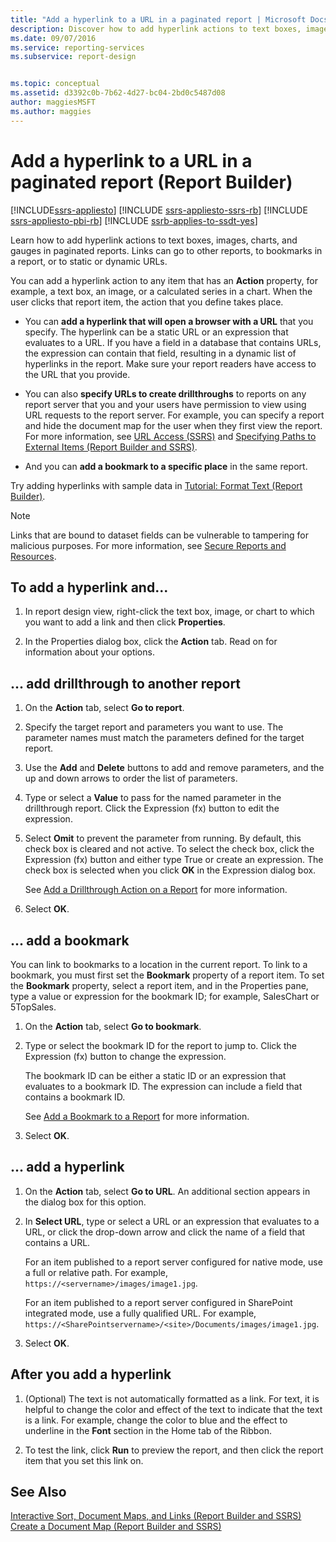 ```yaml
---
title: "Add a hyperlink to a URL in a paginated report | Microsoft Docs"
description: Discover how to add hyperlink actions to text boxes, images, charts, and gauges in paginated reports in Report Builder.
ms.date: 09/07/2016
ms.service: reporting-services
ms.subservice: report-design


ms.topic: conceptual
ms.assetid: d3392c0b-7b62-4d27-bc04-2bd0c5487d08
author: maggiesMSFT
ms.author: maggies
---
```

# Add a hyperlink to a URL in a paginated report (Report Builder)

[!INCLUDE[ssrs-appliesto](../../includes/ssrs-appliesto.md)] [!INCLUDE [ssrs-appliesto-ssrs-rb](../../includes/ssrs-appliesto-ssrs-rb.md)] [!INCLUDE [ssrs-appliesto-pbi-rb](../../includes/ssrs-appliesto-pbi-rb.md)] [!INCLUDE [ssrb-applies-to-ssdt-yes](../../includes/ssrb-applies-to-ssdt-yes.md)]

Learn how to add hyperlink actions to text boxes, images, charts, and gauges in paginated reports. Links can go to other reports, to bookmarks in a report, or to  static or dynamic URLs.

 You can add a hyperlink action to any item that has an **Action** property, for example, a text box, an image, or a calculated series in a chart. When the user clicks that report item, the action that you define takes place.  
  
* You can **add a hyperlink that will open a browser with a URL** that you specify. The hyperlink can be a static URL or an expression that evaluates to a URL. If you have a field in a database that contains URLs, the expression can contain that field, resulting in a dynamic list of hyperlinks in the report. Make sure your report readers have access to the URL that you provide.  
   
* You can also **specify URLs to create drillthroughs** to reports on any report server that you and your users have permission to view using URL requests to the report server. For example, you can specify a report and hide the document map for the user when they first view the report. For more information, see [URL Access &#40;SSRS&#41;](../../reporting-services/url-access-ssrs.md) and [Specifying Paths to External Items &#40;Report Builder and SSRS&#41;](../../reporting-services/report-design/specifying-paths-to-external-items-report-builder-and-ssrs.md).
 
 * And you can **add a bookmark to a specific place** in the same report. 
  
Try adding hyperlinks with sample data in [Tutorial: Format Text &#40;Report Builder&#41;](../../reporting-services/tutorial-format-text-report-builder.md).  
  
> [!NOTE]  
>  Links that are bound to dataset fields can be vulnerable to tampering for malicious purposes. For more information, see [Secure Reports and Resources](../../reporting-services/security/secure-reports-and-resources.md).  
  
## To add a hyperlink and...   
  
1.  In report design view, right-click the text box, image, or chart to which you want to add a link and then click **Properties**.  
  
2.  In the Properties dialog box, click the **Action** tab. Read on for information about your options.  

## ... add drillthrough to another report

1. On the **Action** tab, select **Go to report**. 

2. Specify the target report and parameters you want to use. The parameter names must match the parameters defined for the target report. 

3. Use the **Add** and **Delete** buttons to add and remove parameters, and the up and down arrows to order the list of parameters.

4.  Type or select a **Value** to pass for the named parameter in the drillthrough report. Click the Expression (fx) button to edit the expression.

5. Select **Omit** to prevent the parameter from running. By default, this check box is cleared and not active. To select the check box, click the Expression (fx) button and either type True or create an expression. The check box is selected when you click **OK** in the Expression dialog box.
  
   See [Add a Drillthrough Action on a Report](../../reporting-services/report-design/add-a-drillthrough-action-on-a-report-report-builder-and-ssrs.md) for more information. 
   
6. Select **OK**.
   
## ... add a bookmark

You can link to bookmarks to a location in the current report. To link to a bookmark, you must first set the **Bookmark** property of a report item. To set the **Bookmark** property, select a report item, and in the Properties pane, type a value or expression for the bookmark ID; for example, SalesChart or 5TopSales.

1. On the **Action** tab, select **Go to bookmark**. 

2. Type or select the bookmark ID for the report to jump to. Click the Expression (fx) button to change the expression. 

   The bookmark ID can be either a static ID or an expression that evaluates to a bookmark ID. The expression can include a field that contains a bookmark ID.
   
   See [Add a Bookmark to a Report](../../reporting-services/report-design/add-a-bookmark-to-a-report-report-builder-and-ssrs.md) for more information.
   
3. Select **OK**.

## ... add a hyperlink 
  
1. On the **Action** tab, select **Go to URL**. An additional section appears in the dialog box for this option.  
  
4.  In **Select URL**, type or select a URL or an expression that evaluates to a URL, or click the drop-down arrow and click the name of a field that contains a URL. 

    For an item published to a report server configured for native mode, use a full or relative path. For example, `https://<servername>/images/image1.jpg`. 
    
    For an item published to a report server configured in SharePoint integrated mode, use a fully qualified URL. For example, `https://<SharePointservername>/<site>/Documents/images/image1.jpg`.
  
5.  Select **OK**.

## After you add a hyperlink
  
1.  (Optional) The text is not automatically formatted as a link. For text, it is helpful to change the color and effect of the text to indicate that the text is a link. For example, change the color to blue and the effect to underline in the **Font** section in the Home tab of the Ribbon.  
  
7.  To test the link, click **Run** to preview the report, and then click the report item that you set this link on.  
  
## See Also  
 [Interactive Sort, Document Maps, and Links &#40;Report Builder and SSRS&#41;](../../reporting-services/report-design/interactive-sort-document-maps-and-links-report-builder-and-ssrs.md)   
 [Create a Document Map &#40;Report Builder and SSRS&#41;](../../reporting-services/report-design/create-a-document-map-report-builder-and-ssrs.md)  
  
  
